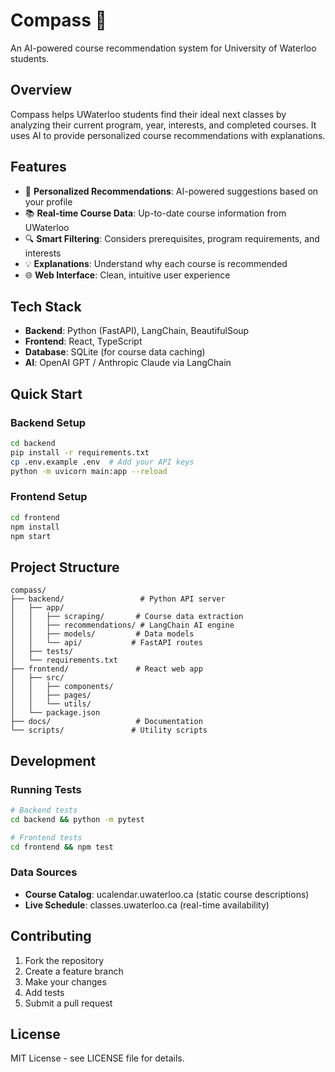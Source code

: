 # Compass 🧭

An AI-powered course recommendation system for University of Waterloo students.

## Overview

Compass helps UWaterloo students find their ideal next classes by analyzing their current program, year, interests, and completed courses. It uses AI to provide personalized course recommendations with explanations.

## Features

- 🎯 **Personalized Recommendations**: AI-powered suggestions based on your profile
- 📚 **Real-time Course Data**: Up-to-date course information from UWaterloo
- 🔍 **Smart Filtering**: Considers prerequisites, program requirements, and interests
- 💡 **Explanations**: Understand why each course is recommended
- 🌐 **Web Interface**: Clean, intuitive user experience

## Tech Stack

- **Backend**: Python (FastAPI), LangChain, BeautifulSoup
- **Frontend**: React, TypeScript
- **Database**: SQLite (for course data caching)
- **AI**: OpenAI GPT / Anthropic Claude via LangChain

## Quick Start

### Backend Setup
```bash
cd backend
pip install -r requirements.txt
cp .env.example .env  # Add your API keys
python -m uvicorn main:app --reload
```

### Frontend Setup
```bash
cd frontend
npm install
npm start
```

## Project Structure

```
compass/
├── backend/                 # Python API server
│   ├── app/
│   │   ├── scraping/       # Course data extraction
│   │   ├── recommendations/ # LangChain AI engine
│   │   ├── models/         # Data models
│   │   └── api/           # FastAPI routes
│   ├── tests/
│   └── requirements.txt
├── frontend/               # React web app
│   ├── src/
│   │   ├── components/
│   │   ├── pages/
│   │   └── utils/
│   └── package.json
├── docs/                   # Documentation
└── scripts/               # Utility scripts
```

## Development

### Running Tests
```bash
# Backend tests
cd backend && python -m pytest

# Frontend tests  
cd frontend && npm test
```

### Data Sources

- **Course Catalog**: ucalendar.uwaterloo.ca (static course descriptions)
- **Live Schedule**: classes.uwaterloo.ca (real-time availability)

## Contributing

1. Fork the repository
2. Create a feature branch
3. Make your changes
4. Add tests
5. Submit a pull request

## License

MIT License - see LICENSE file for details.